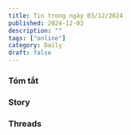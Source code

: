 ```yaml
---
title: Tin trong ngày 03/12/2024
published: 2024-12-03
description: ""
tags: ["online"]
category: Daily
draft: false
---
```


### Tóm tắt 

### Story 

### Threads 
